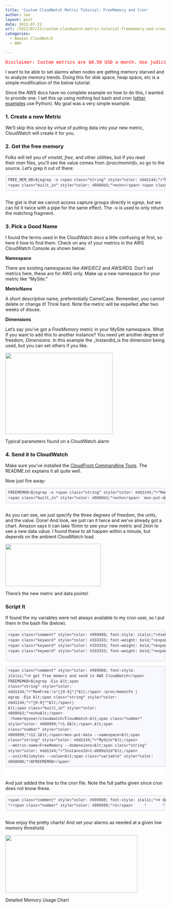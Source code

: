 ```yaml
---
title: 'Custom CloudWatch Metric Tutorial: FreeMemory and Cron'
author: Joe
layout: post
date: 2012-07-22
url: /2012/07/22/custom-cloudwatch-metric-tutorial-freememory-and-cron/
categories:
  - Amazon CloudWatch
  - AWS

---
```

<pre><span style="color: #ff0000;">Disclaimer: Custom metrics are $0.50 USD a month. Use judiciously.</span></pre>

I want to be able to set alarms when nodes are getting memory starved and to analyze memory trends. Doing this for disk space, heap space, etc is a simple modification of the below tutorial.

Since the AWS docs have no complete example on how to do this, I wanted to provide one. I set this up using nothing but bash and cron (<a href="http://blogs.clogeny.com/custom-metrics-in-amazon-cloudwatch/" target="_blank">other examples</a> use Python). My goal was a very simple example.

### 1. Create a new Metric

We&#8217;ll skip this since by virtue of putting data into your new metric, CloudWatch will create it for you.

### 2. Get the free memory

Folks will tell you of _vmstat_, _free_, and other utilities, but if you read their _man_ files, you&#8217;ll see the value comes from _/proc/meminfo_, so go to the source. Let&#8217;s grep it out of there:

<div class="markdown-here-wrapper" style="font-size: 1em; font-family: Helvetica, arial, freesans, clean, sans-serif; color: #222222; border: none; line-height: 1.2; background-color: #ffffff;" data-md-url="https://lustforge.com/wp-admin/post.php?post=78&action=edit">
  <pre style="font-size: 1em; font-family: Consolas, Inconsolata, Courier, monospace; line-height: 1.2em; overflow: auto; margin: 1em 0px;"><code class="language-bash" style="font-size: 0.85em; font-family: Consolas, Inconsolata, Courier, monospace; margin: 0px 0.15em; padding: 0.5em; white-space: pre; border: 1px solid #cccccc; border-top-left-radius: 3px; border-top-right-radius: 3px; border-bottom-right-radius: 3px; border-bottom-left-radius: 3px; display: block; background-color: #f8f8f8; color: #333333; background: #f8f8ff;">FREE_MEM_KB=$(egrep -o &lt;span class="string" style="color: #dd1144;">"MemFree:\s*([0-9]*)"&lt;/span> /proc/meminfo | egrep -o &lt;span class="string" style="color: #dd1144;">"[0-9]*"&lt;/span>)
&lt;span class="built_in" style="color: #0086b3;">echo&lt;/span> &lt;span class="variable" style="color: #008080;">$FREE_MEM_KB&lt;/span>
</code></pre>
  
  <div style="height: 0; font-size: 0em; padding: 0; margin: 0;" title="MDH:YGBgYmFzaDxicj5GUkVFX01FTV9LQj0kKGVncmVwIC1vICJNZW1GcmVlOlxzKihbMC05XSopIiAv<br />
cHJvYy9tZW1pbmZvIHwgZWdyZXAgLW8gIlswLTldKiIpPGJyPmVjaG8gJEZSRUVfTUVNX0tCPGJy<br />
PmBgYA==">
    ​
  </div>
</div>

The gist is that we cannot access capture groups directly in _egrep_, but we can hit it twice with a pipe for the same effect. The -o is used to only return the matching fragment.

### 3. Pick a Good Name

I found the terms used in the CloudWatch docs a little confusing at first, so here it how to find them. Check on any of your metrics in the AWS CloudWatch Console as shown below:

**Namespace**

There are existing namespaces like _AWS/EC2_ and _AWS/RDS_. Don&#8217;t set metrics here, these are for AWS only. Make up a new namespace for your metric like &#8220;MySite.&#8221;

**MetricName**

A short descriptive name, preferentially CamelCase. Remember, you cannot delete or change it! Think hard. Note the metric will be expelled after two weeks of disuse.

**Dimensions**

Let&#8217;s say you&#8217;ve got a _FreeMemory_ metric in your MySite namespace. What if you want to add this to another instance? You need yet another degree of freedom, _Dimensions_. In this example the _InstandId_is the dimension being used, but you can set others if you like.

<div id="attachment_81" style="width: 347px" class="wp-caption aligncenter">
  <span class="frame-outer  size-full wp-image-81"><span><span><span><span><a href="https://www.lustforge.com/wp-content/uploads/2012/07/example_metric_parameters.png"><img class="size-full wp-image-81 " title="example_metric_parameters" src="https://www.lustforge.com/wp-content/uploads/2012/07/example_metric_parameters.png" alt="" width="337" height="255" srcset="https://lustforge.com/wp-content/uploads/2012/07/example_metric_parameters-300x227.png 300w, https://lustforge.com/wp-content/uploads/2012/07/example_metric_parameters.png 337w" sizes="(max-width: 337px) 100vw, 337px" /></a>
  
  <p class="wp-caption-text">
    Typical parameters found on a CloudWatch alarm
  </p></span></span></span></span></span>
</div>

### 4. Send it to CloudWatch

Make sure you&#8217;ve installed the <a href="http://aws.amazon.com/developertools/2534" target="_blank">CloudFront Commandline Tools</a>. The README.txt explains it all quite well.

Now just fire away:

<div class="markdown-here-wrapper" style="font-size: 1em; font-family: Helvetica, arial, freesans, clean, sans-serif; color: #222222; border: none; line-height: 1.2; background-color: #ffffff;" data-md-url="https://lustforge.com/wp-admin/post.php?post=78&action=edit">
  <pre style="font-size: 1em; font-family: Consolas, Inconsolata, Courier, monospace; line-height: 1.2em; overflow: auto; margin: 1em 0px;"><code class="language-bash" style="font-size: 0.85em; font-family: Consolas, Inconsolata, Courier, monospace; margin: 0px 0.15em; padding: 0.5em; white-space: pre; border: 1px solid #cccccc; border-top-left-radius: 3px; border-top-right-radius: 3px; border-bottom-right-radius: 3px; border-bottom-left-radius: 3px; display: block; background-color: #f8f8f8; color: #333333; background: #f8f8ff;">FREEMEMKB=$(egrep -o &lt;span class="string" style="color: #dd1144;">"MemFree:\s*([0-9]*)"&lt;/span> /proc/meminfo | egrep -o &lt;span class="string" style="color: #dd1144;">"[0-9]*"&lt;/span>)
&lt;span class="built_in" style="color: #0086b3;">echo&lt;/span> `mon-put-data --namespace=&lt;span class="string" style="color: #dd1144;">"MySite"&lt;/span> --metric-name=FreeMemory --dimensions=&lt;span class="string" style="color: #dd1144;">"InstanceId=i-d889e31d"&lt;/span> --unit=Kilobytes --value=&lt;span class="variable" style="color: #008080;">$FREEMEMKB&lt;/span>`
</code></pre>
  
  <div style="height: 0; font-size: 0em; padding: 0; margin: 0;" title="MDH:YGBgYmFzaDxicj5GUkVFTUVNS0I9JChlZ3JlcCAtbyAiTWVtRnJlZTpccyooWzAtOV0qKSIgL3By<br />
b2MvbWVtaW5mbyB8IGVncmVwIC1vICJbMC05XSoiKTxicj5lY2hvIGBtb24tcHV0LWRhdGEgLS1u<br />
YW1lc3BhY2U9Ik15U2l0ZSIgLS1tZXRyaWMtbmFtZT1GcmVlTWVtb3J5IC0tZGltZW5zaW9ucz0i<br />
SW5zdGFuY2VJZD1pLWQ4ODllMzFkIiAtLXVuaXQ9S2lsb2J5dGVzIC0tdmFsdWU9JEZSRUVNRU1L<br />
QmA8YnI+YGBg">
    ​
  </div>
</div>

As you can see, we just specify the three degrees of freedom, the units, and the value. Done! And look, we just ran it twice and we&#8217;ve already got a chart. Amazon says it can take 15min to see your new metric and 2min to see a new data value. I found these to all happen within a minute, but depends on the ambient CloudWatch load.

<div id="attachment_83" style="width: 310px" class="wp-caption aligncenter">
  <span class="frame-outer  small size-medium wp-image-83"><span><span><span><span><a href="https://www.lustforge.com/wp-content/uploads/2012/07/sample_metric_chart.png"><img class="size-medium wp-image-83" title="sample_metric_chart" src="https://www.lustforge.com/wp-content/uploads/2012/07/sample_metric_chart-300x133.png" alt="" width="300" height="133" /></a>
  
  <p class="wp-caption-text">
    There&#8217;s the new metric and data points!
  </p></span></span></span></span></span>
</div>

### Script It

If found the my variables were not always available to my cron user, so I put them in the bash file (below).

<div class="markdown-here-wrapper" style="font-size: 1em; font-family: Helvetica, arial, freesans, clean, sans-serif; color: #222222; border: none; line-height: 1.2; background-color: #ffffff;" data-md-url="https://lustforge.com/wp-admin/post.php?post=78&action=edit">
  <pre style="font-size: 1em; font-family: Consolas, Inconsolata, Courier, monospace; line-height: 1.2em; overflow: auto; margin: 1em 0px;"><code class="language-bash" style="font-size: 0.85em; font-family: Consolas, Inconsolata, Courier, monospace; margin: 0px 0.15em; padding: 0.5em; white-space: pre; border: 1px solid #cccccc; border-top-left-radius: 3px; border-top-right-radius: 3px; border-bottom-right-radius: 3px; border-bottom-left-radius: 3px; display: block; background-color: #f8f8f8; color: #333333; background: #f8f8ff;">&lt;span class="comment" style="color: #999988; font-style: italic;">#setup variables&lt;/span>
&lt;span class="keyword" style="color: #333333; font-weight: bold;">export&lt;/span> AWS_CLOUDWATCH_HOME=/home/myuser/cloudwatch/CloudWatch-&lt;span class="number" style="color: #009999;">1.0&lt;/span>.&lt;span class="number" style="color: #009999;">12.1&lt;/span>
&lt;span class="keyword" style="color: #333333; font-weight: bold;">export&lt;/span> JAVA_HOME=/usr/lib/jvm/jre1.&lt;span class="number" style="color: #009999;">6.0&lt;/span>_33
&lt;span class="keyword" style="color: #333333; font-weight: bold;">export&lt;/span> AWS_CREDENTIAL_FILE=&lt;span class="variable" style="color: #008080;">$AWS_CLOUDWATCH_HOME&lt;/span>/credential-file-path.template

&lt;span class="comment" style="color: #999988; font-style: italic;"># get free memory and send to AWS CloudWatch&lt;/span>
FREEMEMKB=$(egrep -Eio &lt;span class="string" style="color: #dd1144;">"MemFree:\s*([0-9]*)"&lt;/span> /proc/meminfo | egrep -Eio &lt;span class="string" style="color: #dd1144;">"[0-9]*"&lt;/span>)
&lt;span class="built_in" style="color: #0086b3;">echo&lt;/span> `/home/myuser/cloudwatch/CloudWatch-&lt;span class="number" style="color: #009999;">1.0&lt;/span>.&lt;span class="number" style="color: #009999;">12.1&lt;/span>/mon-put-data --namespace=&lt;span class="string" style="color: #dd1144;">"MySite"&lt;/span> --metric-name=FreeMemory --dimensions=&lt;span class="string" style="color: #dd1144;">"InstanceId=i-d889e31d"&lt;/span> --unit=Kilobytes --value=&lt;span class="variable" style="color: #008080;">$FREEMEMKB&lt;/span>`
</code></pre>
  
  <div style="height: 0; font-size: 0em; padding: 0; margin: 0;" title="MDH:YGBgYmFzaDxicj4jc2V0dXAgdmFyaWFibGVzPGJyPmV4cG9ydCBBV1NfQ0xPVURXQVRDSF9IT01F<br />
PS9ob21lL215dXNlci9jbG91ZHdhdGNoL0Nsb3VkV2F0Y2gtMS4wLjEyLjE8YnI+ZXhwb3J0IEpB<br />
VkFfSE9NRT0vdXNyL2xpYi9qdm0vanJlMS42LjBfMzM8YnI+ZXhwb3J0IEFXU19DUkVERU5USUFM<br />
X0ZJTEU9JEFXU19DTE9VRFdBVENIX0hPTUUvY3JlZGVudGlhbC1maWxlLXBhdGgudGVtcGxhdGU8<br />
YnI+PGJyPiMgZ2V0IGZyZWUgbWVtb3J5IGFuZCBzZW5kIHRvIEFXUyBDbG91ZFdhdGNoPGJyPkZS<br />
RUVNRU1LQj0kKGVncmVwIC1FaW8gIk1lbUZyZWU6XHMqKFswLTldKikiIC9wcm9jL21lbWluZm8g<br />
fCBlZ3JlcCAtRWlvICJbMC05XSoiKTxicj5lY2hvIGAvaG9tZS9teXVzZXIvY2xvdWR3YXRjaC9D<br />
bG91ZFdhdGNoLTEuMC4xMi4xL21vbi1wdXQtZGF0YSAtLW5hbWVzcGFjZT0iTXlTaXRlIiAtLW1l<br />
dHJpYy1uYW1lPUZyZWVNZW1vcnkgLS1kaW1lbnNpb25zPSJJbnN0YW5jZUlkPWktZDg4OWUzMWQi<br />
IC0tdW5pdD1LaWxvYnl0ZXMgLS12YWx1ZT0kRlJFRU1FTUtCYDxicj5gYGA=">
    ​
  </div>
</div>

And just added the line to the cron file. Note the full paths given since cron does not know these.

<div class="markdown-here-wrapper" style="font-size: 1em; font-family: Helvetica, arial, freesans, clean, sans-serif; color: #222222; border: none; line-height: 1.2; background-color: #ffffff;" data-md-url="https://lustforge.com/wp-admin/post.php?post=78&action=edit">
  <pre style="font-size: 1em; font-family: Consolas, Inconsolata, Courier, monospace; line-height: 1.2em; overflow: auto; margin: 1em 0px;"><code class="language-bash" style="font-size: 0.85em; font-family: Consolas, Inconsolata, Courier, monospace; margin: 0px 0.15em; padding: 0.5em; white-space: pre; border: 1px solid #cccccc; border-top-left-radius: 3px; border-top-right-radius: 3px; border-bottom-right-radius: 3px; border-bottom-left-radius: 3px; display: block; background-color: #f8f8f8; color: #333333; background: #f8f8ff;">&lt;span class="comment" style="color: #999988; font-style: italic;"># Update AWS custom metric monitors every minute&lt;/span>
*/&lt;span class="number" style="color: #009999;">1&lt;/span>     *       *       *       *       /home/myuser/scripts/cloudfront_update_metrics.sh
</code></pre>
  
  <div style="height: 0; font-size: 0em; padding: 0; margin: 0;" title="MDH:YGBgYmFzaDxicj4jIFVwZGF0ZSBBV1MgY3VzdG9tIG1ldHJpYyBtb25pdG9ycyBldmVyeSBtaW51<br />
dGU8YnI+Ki8xICAgICAqICAgICAgICogICAgICAgKiAgICAgICAqICAgICAgIC9ob21lL215dXNl<br />
ci9zY3JpcHRzL2Nsb3VkZnJvbnRfdXBkYXRlX21ldHJpY3Muc2g8YnI+YGBg">
    ​
  </div>
</div>

Now enjoy the pretty charts! And set your alarms as needed at a given low memory threshold.

<div id="attachment_82" style="width: 528px" class="wp-caption aligncenter">
  <span class="frame-outer  size-full wp-image-82"><span><span><span><span><a href="https://www.lustforge.com/wp-content/uploads/2012/07/metic_chart_full.png"><img class="size-full wp-image-82" title="metic_chart_full" src="https://www.lustforge.com/wp-content/uploads/2012/07/metic_chart_full.png" alt="" width="415" height="181" /></a>
  
  <p class="wp-caption-text">
    Detailed Memory Usage Chart
  </p></span></span></span></span></span>
</div>